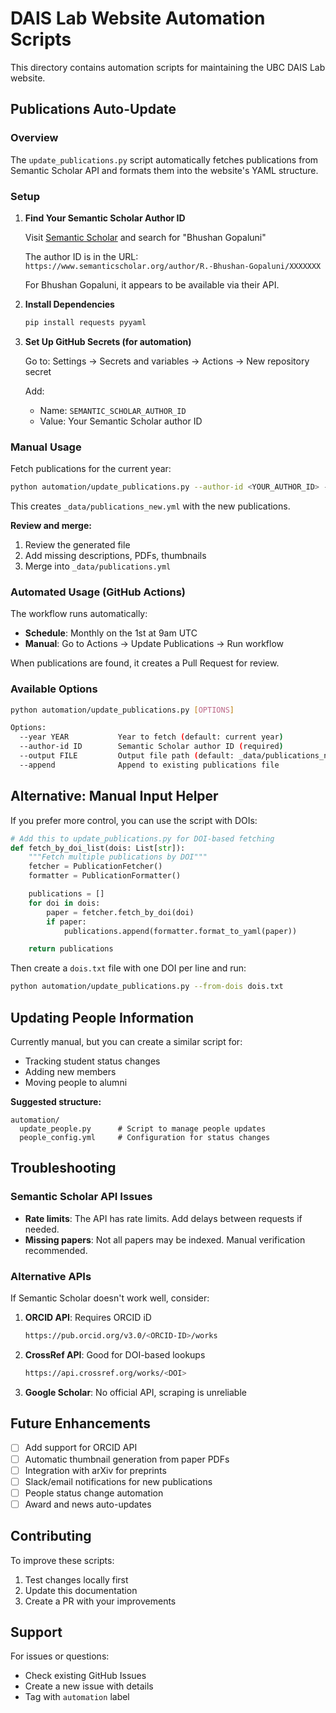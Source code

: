 # DAIS Lab Website Automation Scripts

This directory contains automation scripts for maintaining the UBC DAIS Lab website.

## Publications Auto-Update

### Overview

The `update_publications.py` script automatically fetches publications from Semantic Scholar API and formats them into the website's YAML structure.

### Setup

1. **Find Your Semantic Scholar Author ID**

   Visit [Semantic Scholar](https://www.semanticscholar.org/) and search for "Bhushan Gopaluni"

   The author ID is in the URL: `https://www.semanticscholar.org/author/R.-Bhushan-Gopaluni/XXXXXXX`

   For Bhushan Gopaluni, it appears to be available via their API.

2. **Install Dependencies**

   ```bash
   pip install requests pyyaml
   ```

3. **Set Up GitHub Secrets (for automation)**

   Go to: Settings → Secrets and variables → Actions → New repository secret

   Add:
   - Name: `SEMANTIC_SCHOLAR_AUTHOR_ID`
   - Value: Your Semantic Scholar author ID

### Manual Usage

Fetch publications for the current year:

```bash
python automation/update_publications.py --author-id <YOUR_AUTHOR_ID> --year 2025
```

This creates `_data/publications_new.yml` with the new publications.

**Review and merge:**
1. Review the generated file
2. Add missing descriptions, PDFs, thumbnails
3. Merge into `_data/publications.yml`

### Automated Usage (GitHub Actions)

The workflow runs automatically:
- **Schedule**: Monthly on the 1st at 9am UTC
- **Manual**: Go to Actions → Update Publications → Run workflow

When publications are found, it creates a Pull Request for review.

### Available Options

```bash
python automation/update_publications.py [OPTIONS]

Options:
  --year YEAR           Year to fetch (default: current year)
  --author-id ID        Semantic Scholar author ID (required)
  --output FILE         Output file path (default: _data/publications_new.yml)
  --append              Append to existing publications file
```

## Alternative: Manual Input Helper

If you prefer more control, you can use the script with DOIs:

```python
# Add this to update_publications.py for DOI-based fetching
def fetch_by_doi_list(dois: List[str]):
    """Fetch multiple publications by DOI"""
    fetcher = PublicationFetcher()
    formatter = PublicationFormatter()

    publications = []
    for doi in dois:
        paper = fetcher.fetch_by_doi(doi)
        if paper:
            publications.append(formatter.format_to_yaml(paper))

    return publications
```

Then create a `dois.txt` file with one DOI per line and run:

```bash
python automation/update_publications.py --from-dois dois.txt
```

## Updating People Information

Currently manual, but you can create a similar script for:
- Tracking student status changes
- Adding new members
- Moving people to alumni

**Suggested structure:**
```
automation/
  update_people.py      # Script to manage people updates
  people_config.yml     # Configuration for status changes
```

## Troubleshooting

### Semantic Scholar API Issues

- **Rate limits**: The API has rate limits. Add delays between requests if needed.
- **Missing papers**: Not all papers may be indexed. Manual verification recommended.

### Alternative APIs

If Semantic Scholar doesn't work well, consider:

1. **ORCID API**: Requires ORCID iD
   ```bash
   https://pub.orcid.org/v3.0/<ORCID-ID>/works
   ```

2. **CrossRef API**: Good for DOI-based lookups
   ```bash
   https://api.crossref.org/works/<DOI>
   ```

3. **Google Scholar**: No official API, scraping is unreliable

## Future Enhancements

- [ ] Add support for ORCID API
- [ ] Automatic thumbnail generation from paper PDFs
- [ ] Integration with arXiv for preprints
- [ ] Slack/email notifications for new publications
- [ ] People status change automation
- [ ] Award and news auto-updates

## Contributing

To improve these scripts:
1. Test changes locally first
2. Update this documentation
3. Create a PR with your improvements

## Support

For issues or questions:
- Check existing GitHub Issues
- Create a new issue with details
- Tag with `automation` label
